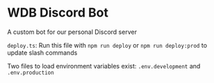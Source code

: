 # WDB Discord Bot

A custom bot for our personal Discord server

`deploy.ts`: Run this file with `npm run deploy` or `npm run deploy:prod` to update slash commands

Two files to load environment variables exist: `.env.development` and `.env.production`
